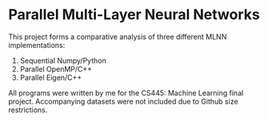 # Parallel Multi-Layer Neural Networks
 This project forms a comparative analysis of three different MLNN implementations:
 1. Sequential Numpy/Python
 2. Parallel OpenMP/C++
 3. Parallel Eigen/C++

All programs were written by me for the CS445: Machine Learning final project.
Accompanying datasets were not included due to Github size restrictions.
